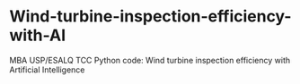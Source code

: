 # Wind-turbine-inspection-efficiency-with-AI
MBA USP/ESALQ TCC Python code: Wind turbine inspection efficiency with Artificial Intelligence
